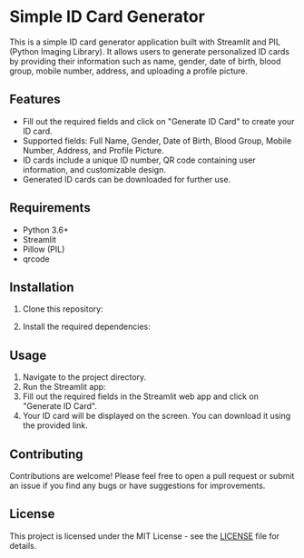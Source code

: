 # Simple ID Card Generator

This is a simple ID card generator application built with Streamlit and PIL (Python Imaging Library). It allows users to generate personalized ID cards by providing their information such as name, gender, date of birth, blood group, mobile number, address, and uploading a profile picture.

## Features

- Fill out the required fields and click on "Generate ID Card" to create your ID card.
- Supported fields: Full Name, Gender, Date of Birth, Blood Group, Mobile Number, Address, and Profile Picture.
- ID cards include a unique ID number, QR code containing user information, and customizable design.
- Generated ID cards can be downloaded for further use.

## Requirements

- Python 3.6+
- Streamlit
- Pillow (PIL)
- qrcode

## Installation

1. Clone this repository:

2. Install the required dependencies:

## Usage

1. Navigate to the project directory.
2. Run the Streamlit app:
3. Fill out the required fields in the Streamlit web app and click on "Generate ID Card".
4. Your ID card will be displayed on the screen. You can download it using the provided link.

## Contributing

Contributions are welcome! Please feel free to open a pull request or submit an issue if you find any bugs or have suggestions for improvements.

## License

This project is licensed under the MIT License - see the [LICENSE](LICENSE) file for details.
